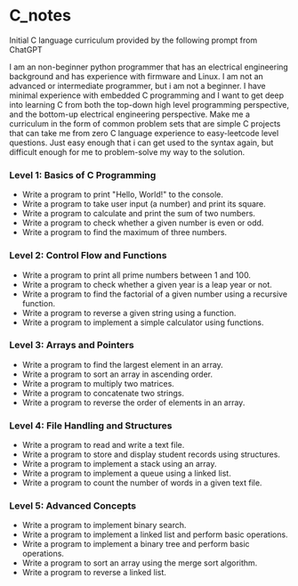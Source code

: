 # C_notes

Initial C language curriculum provided by the following prompt from ChatGPT

I am an non-beginner python programmer that has an electrical engineering background and has experience with firmware and Linux. I am not an advanced or intermediate programmer, but i am not a beginner. I have minimal experience with embedded C programming and I want to get deep into learning C from both the top-down high level programming perspective, and the bottom-up electrical engineering perspective. 
Make me a curriculum in the form of common problem sets that are simple C projects that can take me from zero C language experience to easy-leetcode level questions. Just easy enough that i can get used to the syntax again, but difficult enough for me to problem-solve my way to the solution. 

### Level 1: Basics of C Programming
- Write a program to print "Hello, World!" to the console.
- Write a program to take user input (a number) and print its square.
- Write a program to calculate and print the sum of two numbers.
- Write a program to check whether a given number is even or odd.
- Write a program to find the maximum of three numbers.

### Level 2: Control Flow and Functions
- Write a program to print all prime numbers between 1 and 100.
- Write a program to check whether a given year is a leap year or not.
- Write a program to find the factorial of a given number using a recursive function.
- Write a program to reverse a given string using a function.
- Write a program to implement a simple calculator using functions.

### Level 3: Arrays and Pointers
- Write a program to find the largest element in an array.
- Write a program to sort an array in ascending order.
- Write a program to multiply two matrices.
- Write a program to concatenate two strings.
- Write a program to reverse the order of elements in an array.

### Level 4: File Handling and Structures
- Write a program to read and write a text file.
- Write a program to store and display student records using structures.
- Write a program to implement a stack using an array.
- Write a program to implement a queue using a linked list.
- Write a program to count the number of words in a given text file.
### Level 5: Advanced Concepts
- Write a program to implement binary search.
- Write a program to implement a linked list and perform basic operations.
- Write a program to implement a binary tree and perform basic operations.
- Write a program to sort an array using the merge sort algorithm.
- Write a program to reverse a linked list.
